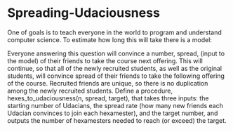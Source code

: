 # Spreading-Udaciousness

One of goals is to teach everyone in the world to program and understand computer science. To estimate how long this will take there is a model:

Everyone answering this question will convince a number, spread, (input to the model) of their friends to take the course next offering. This will continue, so that all of the newly recruited students, as well as the original students, will convince spread of their friends to take the following offering of the course. Recruited friends are unique, so there is no duplication among the newly recruited students. Define a procedure, hexes_to_udaciousness(n, spread, target), that takes three inputs: the starting number of Udacians, the spread rate (how many new friends each Udacian convinces to join each hexamester), and the target number, and outputs the number of hexamesters needed to reach (or exceed) the target.
